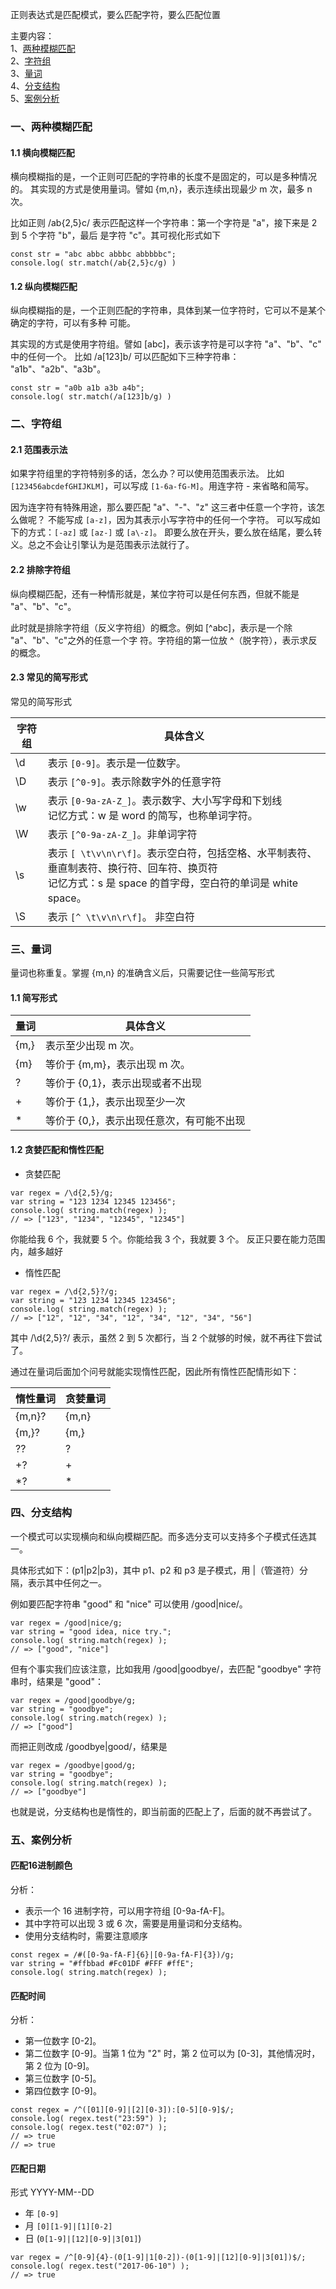 正则表达式是匹配模式，要么匹配字符，要么匹配位置

主要内容： <br />
1、<a href="#first">两种模糊匹配</a> <br />
2、<a href="#second">字符组</a> <br />
3、<a href="#word">量词</a> <br />
4、<a href="#branch">分支结构</a> <br />
5、<a href="#case">案例分析</a>

### <div id="first">一、两种模糊匹配</div>

#### 1.1 横向模糊匹配

横向模糊指的是，一个正则可匹配的字符串的长度不是固定的，可以是多种情况的。
其实现的方式是使用量词。譬如 {m,n}，表示连续出现最少 m 次，最多 n 次。

比如正则 /ab{2,5}c/ 表示匹配这样一个字符串：第一个字符是 "a"，接下来是 2 到 5 个字符 "b"，最后
是字符 "c"。其可视化形式如下

```
const str = "abc abbc abbbc abbbbbc";
console.log( str.match(/ab{2,5}c/g) )

```

#### 1.2 纵向模糊匹配

纵向模糊指的是，一个正则匹配的字符串，具体到某一位字符时，它可以不是某个确定的字符，可以有多种
可能。

其实现的方式是使用字符组。譬如 [abc]，表示该字符是可以字符 "a"、"b"、"c" 中的任何一个。
比如 /a[123]b/ 可以匹配如下三种字符串： "a1b"、"a2b"、"a3b"。

```
const str = "a0b a1b a3b a4b";
console.log( str.match(/a[123]b/g) )
```

### <div id="second">二、字符组</div>

#### 2.1 范围表示法

如果字符组里的字符特别多的话，怎么办？可以使用范围表示法。
比如 `[123456abcdefGHIJKLM]`，可以写成 `[1-6a-fG-M]`。用连字符 - 来省略和简写。

因为连字符有特殊用途，那么要匹配 "a"、"-"、"z" 这三者中任意一个字符，该怎么做呢？
不能写成 `[a-z]`，因为其表示小写字符中的任何一个字符。
可以写成如下的方式：`[-az]` 或 `[az-]` 或 `[a\-z]`。
即要么放在开头，要么放在结尾，要么转义。总之不会让引擎认为是范围表示法就行了。

#### 2.2 排除字符组

纵向模糊匹配，还有一种情形就是，某位字符可以是任何东西，但就不能是 "a"、"b"、"c"。

此时就是排除字符组（反义字符组）的概念。例如 [^abc]，表示是一个除 "a"、"b"、"c"之外的任意一个字
符。字符组的第一位放 ^（脱字符），表示求反的概念。

#### 2.3 常见的简写形式

常见的简写形式

| 字符组 | 具体含义                                                                                                                                                      |
| ------ | ------------------------------------------------------------------------------------------------------------------------------------------------------------- |
| \d     | 表示 `[0-9]`。表示是一位数字。                                                                                                                                |
| \D     | 表示 `[^0-9]`。表示除数字外的任意字符                                                                                                                         |
| \w     | 表示 `[0-9a-zA-Z_]`。表示数字、大小写字母和下划线 <br /> 记忆方式：w 是 word 的简写，也称单词字符。                                                           |
| \W     | 表示 `[^0-9a-zA-Z_]`。非单词字符                                                                                                                              |
| \s     | 表示 `[ \t\v\n\r\f]`。表示空白符，包括空格、水平制表符、垂直制表符、换行符、回车符、换页符 <br /> 记忆方式：s 是 space 的首字母，空白符的单词是 white space。 |
| \S     | 表示 `[^ \t\v\n\r\f]`。 非空白符                                                                                                                              |

### <div id="word">三、量词</div>

量词也称重复。掌握 {m,n} 的准确含义后，只需要记住一些简写形式

#### 1.1 简写形式

| 量词 | 具体含义                                  |
| ---- | ----------------------------------------- |
| {m,} | 表示至少出现 m 次。                       |
| {m}  | 等价于 {m,m}，表示出现 m 次。             |
| ?    | 等价于 {0,1}，表示出现或者不出现          |
| +    | 等价于 {1,}，表示出现至少一次             |
| \*   | 等价于 {0,}，表示出现任意次，有可能不出现 |

#### 1.2 贪婪匹配和惰性匹配

- 贪婪匹配

```
var regex = /\d{2,5}/g;
var string = "123 1234 12345 123456";
console.log( string.match(regex) );
// => ["123", "1234", "12345", "12345"]
```

你能给我 6 个，我就要 5 个。你能给我 3 个，我就要 3 个。
反正只要在能力范围内，越多越好

- 惰性匹配

```
var regex = /\d{2,5}?/g;
var string = "123 1234 12345 123456";
console.log( string.match(regex) );
// => ["12", "12", "34", "12", "34", "12", "34", "56"]
```

其中 /\d{2,5}?/ 表示，虽然 2 到 5 次都行，当 2 个就够的时候，就不再往下尝试了。

通过在量词后面加个问号就能实现惰性匹配，因此所有惰性匹配情形如下：

| 惰性量词 | 贪婪量词 |
| -------- | -------- |
| {m,n}?   | {m,n}    |
| {m,}?    | {m,}     |
| ??       | ?        |
| +?       | +        |
| \*?      | \*       |

### <div id="branch">四、分支结构</div>

一个模式可以实现横向和纵向模糊匹配。而多选分支可以支持多个子模式任选其一。

具体形式如下：(p1|p2|p3)，其中 p1、p2 和 p3 是子模式，用 |（管道符）分隔，表示其中任何之一。

例如要匹配字符串 "good" 和 "nice" 可以使用 /good|nice/。

```
var regex = /good|nice/g;
var string = "good idea, nice try.";
console.log( string.match(regex) );
// => ["good", "nice"]
```

但有个事实我们应该注意，比如我用 /good|goodbye/，去匹配 "goodbye" 字符串时，结果是 "good"：

```
var regex = /good|goodbye/g;
var string = "goodbye";
console.log( string.match(regex) );
// => ["good"]
```

而把正则改成 /goodbye|good/，结果是

```
var regex = /goodbye|good/g;
var string = "goodbye";
console.log( string.match(regex) );
// => ["goodbye"]
```

也就是说，分支结构也是惰性的，即当前面的匹配上了，后面的就不再尝试了。

### <div id="case">五、案例分析</div>

#### 匹配16进制颜色

分析：

- 表示一个 16 进制字符，可以用字符组 [0-9a-fA-F]。
- 其中字符可以出现 3 或 6 次，需要是用量词和分支结构。
- 使用分支结构时，需要注意顺序

```
const regex = /#([0-9a-fA-F]{6}|[0-9a-fA-F]{3})/g;
var string = "#ffbbad #Fc01DF #FFF #ffE";
console.log( string.match(regex) );
```

#### 匹配时间

分析：

- 第一位数字 [0-2]。
- 第二位数字 [0-9]。当第 1 位为 "2" 时，第 2 位可以为 [0-3]，其他情况时，第 2 位为 [0-9]。
- 第三位数字 [0-5]。
- 第四位数字 [0-9]。

```
const regex = /^([01][0-9]|[2][0-3]):[0-5][0-9]$/;
console.log( regex.test("23:59") );
console.log( regex.test("02:07") );
// => true
// => true
```

#### 匹配日期

形式 YYYY-MM--DD

- 年 `[0-9]`
- 月 `[0][1-9]|[1][0-2]`
- 日 (`0[1-9]|[12][0-9]|3[01]`)

```
var regex = /^[0-9]{4}-(0[1-9]|1[0-2])-(0[1-9]|[12][0-9]|3[01])$/;
console.log( regex.test("2017-06-10") );
// => true
```
